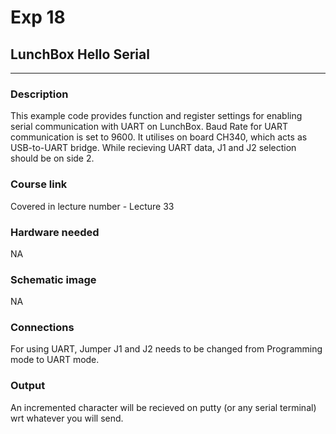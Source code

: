# Exp 18 

## LunchBox Hello Serial

___

### Description

This example code provides function and register settings for enabling serial communication with UART on LunchBox. Baud Rate for UART communication is set to 9600. It utilises on board CH340, which acts as USB-to-UART bridge. While recieving UART data, J1 and J2  selection should be on side 2.

### Course link

Covered in lecture number - Lecture 33

### Hardware needed

NA

### Schematic image

NA


### Connections

For using UART, Jumper J1 and J2 needs to be changed from Programming mode to UART mode.

### Output

An incremented character will be recieved on putty (or any serial terminal) wrt whatever you will send.